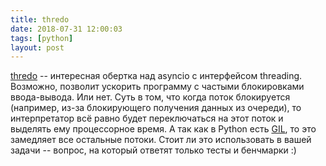 ```yaml
---
title: thredo
date: 2018-07-31 12:00:03
tags: [python]
layout: post
---
```


[thredo](https://github.com/dabeaz/thredo) -- интересная обертка над asyncio с интерфейсом threading. Возможно, позволит ускорить программу с частыми блокировками ввода-вывода. Или нет. Суть в том, что когда поток блокируется (например, из-за блокирующего получения данных из очереди), то интерпретатор всё равно будет переключаться на этот поток и выделять ему процессорное время. А так как в Python есть [GIL](https://ru.wikipedia.org/wiki/Global_Interpreter_Lock), то это замедляет все остальные потоки. Стоит ли это использовать в вашей задачи -- вопрос, на который ответят только тесты и бенчмарки :)
